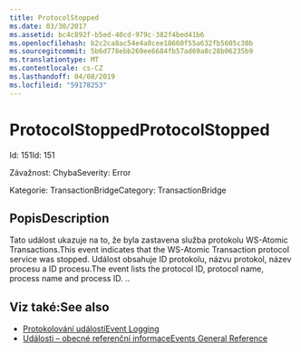 ```yaml
---
title: ProtocolStopped
ms.date: 03/30/2017
ms.assetid: bc4c892f-b5ed-40cd-979c-382f4bed41b6
ms.openlocfilehash: b2c2ca8ac54e4a8cee18660f55a632fb5605c30b
ms.sourcegitcommit: 5b6d778ebb269ee6684fb57ad69a8c28b06235b9
ms.translationtype: MT
ms.contentlocale: cs-CZ
ms.lasthandoff: 04/08/2019
ms.locfileid: "59178253"
---
```

# <a name="protocolstopped"></a><span data-ttu-id="e5d63-102">ProtocolStopped</span><span class="sxs-lookup"><span data-stu-id="e5d63-102">ProtocolStopped</span></span>
<span data-ttu-id="e5d63-103">Id: 151</span><span class="sxs-lookup"><span data-stu-id="e5d63-103">Id: 151</span></span>  
  
 <span data-ttu-id="e5d63-104">Závažnost: Chyba</span><span class="sxs-lookup"><span data-stu-id="e5d63-104">Severity: Error</span></span>  
  
 <span data-ttu-id="e5d63-105">Kategorie: TransactionBridge</span><span class="sxs-lookup"><span data-stu-id="e5d63-105">Category: TransactionBridge</span></span>  
  
## <a name="description"></a><span data-ttu-id="e5d63-106">Popis</span><span class="sxs-lookup"><span data-stu-id="e5d63-106">Description</span></span>  
 <span data-ttu-id="e5d63-107">Tato událost ukazuje na to, že byla zastavena služba protokolu WS-Atomic Transactions.</span><span class="sxs-lookup"><span data-stu-id="e5d63-107">This event indicates that the WS-Atomic Transaction protocol service was stopped.</span></span> <span data-ttu-id="e5d63-108">Událost obsahuje ID protokolu, názvu protokol, název procesu a ID procesu.</span><span class="sxs-lookup"><span data-stu-id="e5d63-108">The event lists the protocol ID, protocol name, process name and process ID.</span></span> <span data-ttu-id="e5d63-109">.</span><span class="sxs-lookup"><span data-stu-id="e5d63-109">.</span></span>  
  
## <a name="see-also"></a><span data-ttu-id="e5d63-110">Viz také:</span><span class="sxs-lookup"><span data-stu-id="e5d63-110">See also</span></span>

- [<span data-ttu-id="e5d63-111">Protokolování událostí</span><span class="sxs-lookup"><span data-stu-id="e5d63-111">Event Logging</span></span>](../../../../../docs/framework/wcf/diagnostics/event-logging/index.md)
- [<span data-ttu-id="e5d63-112">Události – obecné referenční informace</span><span class="sxs-lookup"><span data-stu-id="e5d63-112">Events General Reference</span></span>](../../../../../docs/framework/wcf/diagnostics/event-logging/events-general-reference.md)

